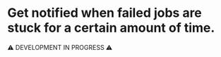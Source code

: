 # Get notified when failed jobs are stuck for a certain amount of time.

:warning: DEVELOPMENT IN PROGRESS :warning:
